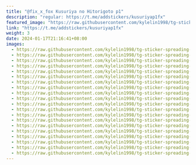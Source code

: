 ```yaml
---
title: "@fix_x_fox Kusuriya no Hitorigoto p1"
description: "regular: https://t.me/addstickers/kusuriyap1fx"
featured_image: "https://raw.githubusercontent.com/kylelin1998/tg-sticker-spreading-worldwide-images/main/img/159dac2e-90ee-47c0-838d-71aa0923ee0e.jpg"
link: "https://t.me/addstickers/kusuriyap1fx"
weight: 3
date: 2024-01-17T21:16:41+08:00
images:
  - https://raw.githubusercontent.com/kylelin1998/tg-sticker-spreading-worldwide-images/main/img/159dac2e-90ee-47c0-838d-71aa0923ee0e.jpg
  - https://raw.githubusercontent.com/kylelin1998/tg-sticker-spreading-worldwide-images/main/img/2800f9f6-1b9e-4529-8f30-98505369fcc3.jpg
  - https://raw.githubusercontent.com/kylelin1998/tg-sticker-spreading-worldwide-images/main/img/c8300484-6098-4d77-8933-0afeb3138c9c.jpg
  - https://raw.githubusercontent.com/kylelin1998/tg-sticker-spreading-worldwide-images/main/img/5bf00869-75f1-42cd-b41c-a6dffb4a7b6e.jpg
  - https://raw.githubusercontent.com/kylelin1998/tg-sticker-spreading-worldwide-images/main/img/de74a284-57be-4c73-b9bc-237eb2a9ce57.jpg
  - https://raw.githubusercontent.com/kylelin1998/tg-sticker-spreading-worldwide-images/main/img/0f30badb-7197-4fe9-a04f-432ddc8e1c69.jpg
  - https://raw.githubusercontent.com/kylelin1998/tg-sticker-spreading-worldwide-images/main/img/15cd575a-6664-41b9-a539-be374c468f72.jpg
  - https://raw.githubusercontent.com/kylelin1998/tg-sticker-spreading-worldwide-images/main/img/6ba66341-a146-469c-95cc-e34c2537404e.jpg
  - https://raw.githubusercontent.com/kylelin1998/tg-sticker-spreading-worldwide-images/main/img/0832f1a0-c58f-4c21-8d0e-2cbffa0842d0.jpg
  - https://raw.githubusercontent.com/kylelin1998/tg-sticker-spreading-worldwide-images/main/img/405cb999-3048-446f-ba12-d2c7abef1c15.jpg
  - https://raw.githubusercontent.com/kylelin1998/tg-sticker-spreading-worldwide-images/main/img/2c0058db-8a09-4da4-96c8-b9841afb2072.jpg
  - https://raw.githubusercontent.com/kylelin1998/tg-sticker-spreading-worldwide-images/main/img/c82db8cb-e986-4d30-9bdc-d01831112015.jpg
  - https://raw.githubusercontent.com/kylelin1998/tg-sticker-spreading-worldwide-images/main/img/9f80837b-6264-4cbe-a848-d8814904af6f.jpg
  - https://raw.githubusercontent.com/kylelin1998/tg-sticker-spreading-worldwide-images/main/img/99f41566-88cf-4ddf-b438-60fba427bd2d.jpg
  - https://raw.githubusercontent.com/kylelin1998/tg-sticker-spreading-worldwide-images/main/img/8a1862bd-2a47-4ca0-9700-a59b2eff38a3.jpg
  - https://raw.githubusercontent.com/kylelin1998/tg-sticker-spreading-worldwide-images/main/img/b0f0577f-9e5e-4439-896e-4bba1cae1a40.jpg
  - https://raw.githubusercontent.com/kylelin1998/tg-sticker-spreading-worldwide-images/main/img/129cb2ca-44b9-47ae-8665-4ae0f274b471.jpg
  - https://raw.githubusercontent.com/kylelin1998/tg-sticker-spreading-worldwide-images/main/img/d4a6c0db-7f43-4285-966c-2a2444599d1b.jpg
  - https://raw.githubusercontent.com/kylelin1998/tg-sticker-spreading-worldwide-images/main/img/5e9eacf6-2351-4baa-9369-34a370aa8463.jpg
  - https://raw.githubusercontent.com/kylelin1998/tg-sticker-spreading-worldwide-images/main/img/e9ded2bc-c319-41a3-8dc8-acdb24c43a8f.jpg
---
```

